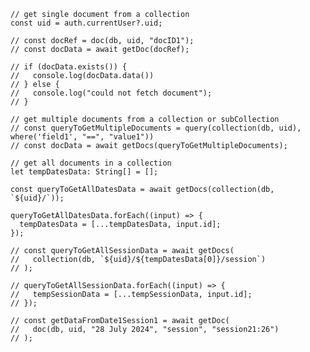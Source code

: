     // get single document from a collection
    const uid = auth.currentUser?.uid;

    // const docRef = doc(db, uid, "docID1");
    // const docData = await getDoc(docRef);

    // if (docData.exists()) {
    //   console.log(docData.data())
    // } else {
    //   console.log("could not fetch document");
    // }

    // get multiple documents from a collection or subCollection
    // const queryToGetMultipleDocuments = query(collection(db, uid), where('field1', "==", "value1"))
    // const docData = await getDocs(queryToGetMultipleDocuments);

    // get all documents in a collection
    let tempDatesData: String[] = [];

    const queryToGetAllDatesData = await getDocs(collection(db, `${uid}/`));

    queryToGetAllDatesData.forEach((input) => {
      tempDatesData = [...tempDatesData, input.id];
    });

    // const queryToGetAllSessionData = await getDocs(
    //   collection(db, `${uid}/${tempDatesData[0]}/session`)
    // );

    // queryToGetAllSessionData.forEach((input) => {
    //   tempSessionData = [...tempSessionData, input.id];
    // });

    // const getDataFromDate1Session1 = await getDoc(
    //   doc(db, uid, "28 July 2024", "session", "session21:26")
    // );

